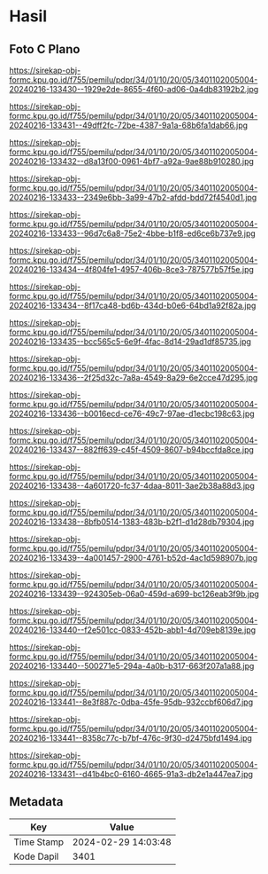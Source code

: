 # Hasil

## Foto C Plano

https://sirekap-obj-formc.kpu.go.id/f755/pemilu/pdpr/34/01/10/20/05/3401102005004-20240216-133430--1929e2de-8655-4f60-ad06-0a4db83192b2.jpg

https://sirekap-obj-formc.kpu.go.id/f755/pemilu/pdpr/34/01/10/20/05/3401102005004-20240216-133431--49dff2fc-72be-4387-9a1a-68b6fa1dab66.jpg

https://sirekap-obj-formc.kpu.go.id/f755/pemilu/pdpr/34/01/10/20/05/3401102005004-20240216-133432--d8a13f00-0961-4bf7-a92a-9ae88b910280.jpg

https://sirekap-obj-formc.kpu.go.id/f755/pemilu/pdpr/34/01/10/20/05/3401102005004-20240216-133433--2349e6bb-3a99-47b2-afdd-bdd72f4540d1.jpg

https://sirekap-obj-formc.kpu.go.id/f755/pemilu/pdpr/34/01/10/20/05/3401102005004-20240216-133433--96d7c6a8-75e2-4bbe-b1f8-ed6ce6b737e9.jpg

https://sirekap-obj-formc.kpu.go.id/f755/pemilu/pdpr/34/01/10/20/05/3401102005004-20240216-133434--4f804fe1-4957-406b-8ce3-787577b57f5e.jpg

https://sirekap-obj-formc.kpu.go.id/f755/pemilu/pdpr/34/01/10/20/05/3401102005004-20240216-133434--8f17ca48-bd6b-434d-b0e6-64bd1a92f82a.jpg

https://sirekap-obj-formc.kpu.go.id/f755/pemilu/pdpr/34/01/10/20/05/3401102005004-20240216-133435--bcc565c5-6e9f-4fac-8d14-29ad1df85735.jpg

https://sirekap-obj-formc.kpu.go.id/f755/pemilu/pdpr/34/01/10/20/05/3401102005004-20240216-133436--2f25d32c-7a8a-4549-8a29-6e2cce47d295.jpg

https://sirekap-obj-formc.kpu.go.id/f755/pemilu/pdpr/34/01/10/20/05/3401102005004-20240216-133436--b0016ecd-ce76-49c7-97ae-d1ecbc198c63.jpg

https://sirekap-obj-formc.kpu.go.id/f755/pemilu/pdpr/34/01/10/20/05/3401102005004-20240216-133437--882ff639-c45f-4509-8607-b94bccfda8ce.jpg

https://sirekap-obj-formc.kpu.go.id/f755/pemilu/pdpr/34/01/10/20/05/3401102005004-20240216-133438--4a601720-fc37-4daa-8011-3ae2b38a88d3.jpg

https://sirekap-obj-formc.kpu.go.id/f755/pemilu/pdpr/34/01/10/20/05/3401102005004-20240216-133438--8bfb0514-1383-483b-b2f1-d1d28db79304.jpg

https://sirekap-obj-formc.kpu.go.id/f755/pemilu/pdpr/34/01/10/20/05/3401102005004-20240216-133439--4a001457-2900-4761-b52d-4ac1d598907b.jpg

https://sirekap-obj-formc.kpu.go.id/f755/pemilu/pdpr/34/01/10/20/05/3401102005004-20240216-133439--924305eb-06a0-459d-a699-bc126eab3f9b.jpg

https://sirekap-obj-formc.kpu.go.id/f755/pemilu/pdpr/34/01/10/20/05/3401102005004-20240216-133440--f2e501cc-0833-452b-abb1-4d709eb8139e.jpg

https://sirekap-obj-formc.kpu.go.id/f755/pemilu/pdpr/34/01/10/20/05/3401102005004-20240216-133440--500271e5-294a-4a0b-b317-663f207a1a88.jpg

https://sirekap-obj-formc.kpu.go.id/f755/pemilu/pdpr/34/01/10/20/05/3401102005004-20240216-133441--8e3f887c-0dba-45fe-95db-932ccbf606d7.jpg

https://sirekap-obj-formc.kpu.go.id/f755/pemilu/pdpr/34/01/10/20/05/3401102005004-20240216-133441--8358c77c-b7bf-476c-9f30-d2475bfd1494.jpg

https://sirekap-obj-formc.kpu.go.id/f755/pemilu/pdpr/34/01/10/20/05/3401102005004-20240216-133431--d41b4bc0-6160-4665-91a3-db2e1a447ea7.jpg


## Metadata

| Key        | Value               |
| ---------- | ------------------- |
| Time Stamp | 2024-02-29 14:03:48 |
| Kode Dapil | 3401                |



